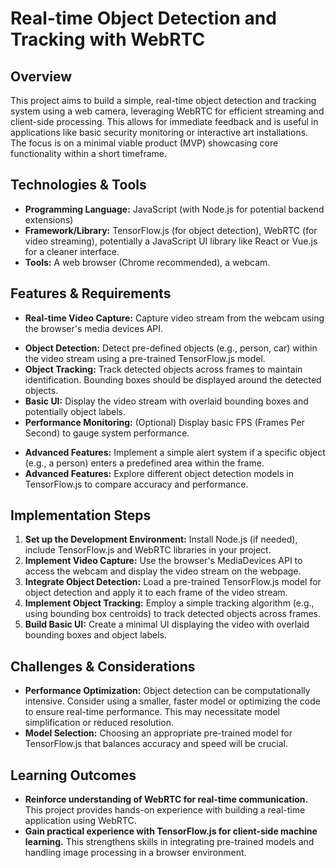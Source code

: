 # Real-time Object Detection and Tracking with WebRTC

## Overview

This project aims to build a simple, real-time object detection and tracking system using a web camera, leveraging WebRTC for efficient streaming and client-side processing. This allows for immediate feedback and is useful in applications like basic security monitoring or interactive art installations.  The focus is on a minimal viable product (MVP) showcasing core functionality within a short timeframe.

## Technologies & Tools

* **Programming Language:** JavaScript (with Node.js for potential backend extensions)
* **Framework/Library:** TensorFlow.js (for object detection), WebRTC (for video streaming), potentially a JavaScript UI library like React or Vue.js for a cleaner interface.
* **Tools:** A web browser (Chrome recommended), a webcam.


## Features & Requirements

- **Real-time Video Capture:** Capture video stream from the webcam using the browser's media devices API.
* **Object Detection:** Detect pre-defined objects (e.g., person, car) within the video stream using a pre-trained TensorFlow.js model.
* **Object Tracking:** Track detected objects across frames to maintain identification.  Bounding boxes should be displayed around the detected objects.
* **Basic UI:**  Display the video stream with overlaid bounding boxes and potentially object labels.
* **Performance Monitoring:** (Optional)  Display basic FPS (Frames Per Second) to gauge system performance.

- **Advanced Features:** Implement a simple alert system if a specific object (e.g., a person) enters a predefined area within the frame.
- **Advanced Features:**  Explore different object detection models in TensorFlow.js to compare accuracy and performance.


## Implementation Steps

1. **Set up the Development Environment:**  Install Node.js (if needed), include TensorFlow.js and WebRTC libraries in your project.
2. **Implement Video Capture:** Use the browser's MediaDevices API to access the webcam and display the video stream on the webpage.
3. **Integrate Object Detection:** Load a pre-trained TensorFlow.js model for object detection and apply it to each frame of the video stream.
4. **Implement Object Tracking:** Employ a simple tracking algorithm (e.g., using bounding box centroids) to track detected objects across frames.
5. **Build Basic UI:** Create a minimal UI displaying the video with overlaid bounding boxes and object labels.


## Challenges & Considerations

- **Performance Optimization:**  Object detection can be computationally intensive.  Consider using a smaller, faster model or optimizing the code to ensure real-time performance. This may necessitate model simplification or reduced resolution.
- **Model Selection:** Choosing an appropriate pre-trained model for TensorFlow.js that balances accuracy and speed will be crucial.


## Learning Outcomes

- **Reinforce understanding of WebRTC for real-time communication.** This project provides hands-on experience with building a real-time application using WebRTC.
- **Gain practical experience with TensorFlow.js for client-side machine learning.** This strengthens skills in integrating pre-trained models and handling image processing in a browser environment.


